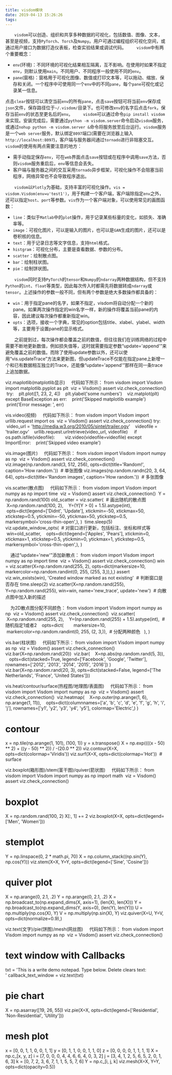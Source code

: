 ```yaml
---
title: visdom模块
date: 2019-04-13 15:26:26
tags:
---
```

&emsp;&emsp;`visdom`可以创造、组织和共享多种数据的可视化，包括数值、图像、文本，甚至是视频，支持`PyTorch`、`Torch`及`Numpy`。用户可通过编程组织可视化空间，或通过用户接口为数据打造仪表板，检查实验结果或调试代码。
&emsp;&emsp;`visdom`中有两个重要概念：

- `env`(环境)：不同环境的可视化结果相互隔离，互不影响。在使用时如果不指定`env`，则默认使用`main`。不同用户、不同程序一般使用不同的`env`。
- `pane`(窗格)：窗格用于可视化图像、数值或打印文本等，可以拖动、缩放、保存和关闭。一个程序中可使用同一个`env`中的不同`pane`，每个`pane`可视化或记录某一信息。

点击`clear`按钮可以清空当前`env`的所有`pane`，点击`save`按钮可将当前`env`保存成`json`文件，保存路径位于`~/.visdom/`目录下。也可修改`env`的名字后点击`fork`，保存当前`env`的状态至更名后的`env`。
&emsp;&emsp;`visdom`可以通过命令`pip install visdom`来实现。安装完成后，需要通过`python -m visdom.server`命令启动`visdom`服务，或通过`nohup python -m visdom.server &`命令将服务放至后台运行。`visdom`服务是一个`web server`服务，默认绑定`8097`端口(需要在浏览器上输入`http://localhost:8097`)，客户端与服务器间通过`tornado`进行非阻塞交互。
&emsp;&emsp;`visdom`的使用有两点需要注意的地方：

- 需手动指定保存`env`，可在`web`界面点击`save`按钮或在程序中调用`save`方法，否则`visdom`服务重启后，`env`等信息会丢失。
- 客户端与服务器之间的交互采用`tornado`异步框架，可视化操作不会阻塞当前程序，网络异常也不会导致程序退出。

&emsp;&emsp;`visdom`以`Plotly`为基础，支持丰富的可视化操作。`vis = visdom.Visdom(env=u'test1')`，用于构建一个客户端，客户端除指定`env`之外，还可以指定`host`、`port`等参数。`vis`作为一个客户端对象，可以使用常见的画图函数：

- `line`：类似于`Matlab`中的`plot`操作，用于记录某些标量的变化，如损失、准确率等。
- `image`：可视化图片，可以是输入的图片，也可以是`GAN`生成的图片，还可以是卷积核的信息。
- `text`：用于记录日志等文字信息，支持`html`格式。
- `histgram`：可视化分布，主要是查看数据、参数的分布。
- `scatter`：绘制散点图。
- `bar`：绘制柱状图。
- `pie`：绘制饼状图。

&emsp;&emsp;`visdom`同时支持`PyTorch`的`tensor`和`Numpy`的`ndarray`两种数据结构，但不支持`Python`的`int`、`float`等类型，因此每次传入时都需先将数据转成`ndarray`或`tensor`。上述操作的参数一般不同，但有两个参数是绝大多数操作都具备的：

- `win`：用于指定pane的名字，如果不指定，visdom将自动分配一个新的pane。如果两次操作指定的win名字一样，新的操作将覆盖当前pane的内容，因此建议每次操作都重新指定win。
- `opts`：选项，接收一个字典，常见的option包括title、xlabel、ylabel、width等，主要用于设置pane的显示格式。

&emsp;&emsp;之前提到过，每次操作都会覆盖之前的数值，但往往我们在训练网络的过程中需要不断地更新数值，例如损失值等，这时就需要指定参数“update='append'”来避免覆盖之前的数值。而除了使用update参数以外，还可以使用“vis.updateTrace”方法来更新图，但updateTrace不仅能在指定pane上新增一个和已有数据相互独立的Trace，还能像“update='append'”那样在同一条trace上追加数据。

viz.maplotlib(matplotlib显示)
    代码如下所示：
from visdom import Visdom
import matplotlib.pyplot as plt
​
viz = Visdom()
assert viz.check_connection()
​
try:
    plt.plot([1, 23, 2, 4])
    plt.ylabel('some numbers')
    viz.matplot(plt)
except BaseException as err:
    print('Skipped matplotlib example')
    print('Error message: ', err)


vis.video(视频)
    代码如下所示：
from visdom import Visdom
import urllib.request
import os
​
viz = Visdom()
assert viz.check_connection()
​
try:
    video_url = 'http://media.w3.org/2010/05/sintel/trailer.ogv'
    videofile = 'trailer.ogv'
    urllib.request.urlretrieve(video_url, videofile)
​
    if os.path.isfile(videofile):
        viz.video(videofile=videofile)
except ImportError:
    print('Skipped video example')


vis.image(图片)
    代码如下所示：
from visdom import Visdom
import numpy as np
​
viz = Visdom()
assert viz.check_connection()
​
viz.image(np.random.rand(3, 512, 256), opts=dict(title='Random!', caption='How random.'))  # 单张图像
viz.images(np.random.randn(20, 3, 64, 64), opts=dict(title='Random images', caption='How random.'))  # 多张图像


vis.scatter(散点图)
    代码如下所示：
from visdom import Visdom
import numpy as np
import time
​
viz = Visdom()
assert viz.check_connection()
​
Y = np.random.rand(100)
old_scatter = viz.scatter(  # 画出随机的散点图
    X=np.random.rand(100, 2),
    Y=(Y[Y > 0] + 1.5).astype(int),
    opts=dict(legend=['Didnt', 'Update'], xtickmin=-50, xtickmax=50, xtickstep=0.5, ytickmin=-50, ytickmax=50, ytickstep=0.5, markersymbol='cross-thin-open',),
)
​
time.sleep(5)
​
viz.update_window_opts(  # 对窗口进行更新，包括标注、坐标和样式等
    win=old_scatter,
    opts=dict(legend=['Apples', 'Pears'], xtickmin=0, xtickmax=1, xtickstep=0.5, ytickmin=0, ytickmax=1, ytickstep=0.5, markersymbol='cross-thin-open',),
)

    通过“update='new'”添加新散点：
from visdom import Visdom
import numpy as np
import time
​
viz = Visdom()
assert viz.check_connection()
​
win = viz.scatter(X=np.random.rand(255, 2), opts=dict(markersize=10, markercolor=np.random.randint(0, 255, (255, 3,)),),)
assert viz.win_exists(win), 'Created window marked as not existing'  # 判断窗口是否存在
time.sleep(2)
viz.scatter(X=np.random.rand(255), Y=np.random.rand(255), win=win, name='new_trace', update='new')  # 向散点图中加入新的描述

    为2D散点图分配不同颜色：
from visdom import Visdom
import numpy as np
​
viz = Visdom()
assert viz.check_connection()
​
viz.scatter(
    X=np.random.rand(255, 2),
    Y=(np.random.rand(255) + 1.5).astype(int),  # 随机指定1或者2
    opts=dict(
        markersize=10,
        markercolor=np.random.randint(0, 255, (2, 3,)),  # 分配两种颜色
    ),
)


vis.bar(柱状图)
    代码如下所示：
from visdom import Visdom
import numpy as np
​
viz = Visdom()
assert viz.check_connection()
​
viz.bar(X=np.random.rand(20))
​
viz.bar(
    X=np.abs(np.random.rand(5, 3)),
    opts=dict(stacked=True, legend=['Facebook', 'Google', 'Twitter'], rownames=['2012', '2013', '2014', '2015', '2016'])
)
​
viz.bar(X=np.random.rand(20, 3), opts=dict(stacked=False, legend=['The Netherlands', 'France', 'United States']))


vis.heat/contour/surface(热程图/地理图/表面图)
    代码如下所示：
from visdom import Visdom
import numpy as np
​
viz = Visdom()
assert viz.check_connection()
​
viz.heatmap(
    X=np.outer(np.arange(1, 6), np.arange(1, 11)),
    opts=dict(columnnames=['a', 'b', 'c', 'd', 'e', 'f', 'g', 'h', 'i', 'j'], rownames=['y1', 'y2', 'y3', 'y4', 'y5'], colormap='Electric',)
)
​
# contour
x = np.tile(np.arange(1, 101), (100, 1))
y = x.transpose()
X = np.exp((((x - 50) ** 2) + ((y - 50) ** 2)) / -(20.0 ** 2))
viz.contour(X=X, opts=dict(colormap='Viridis'))
viz.surf(X=X, opts=dict(colormap='Hot'))  # surface


viz.boxplot(箱形图)/stem(茎干图)/quiver(箭状图)
    代码如下所示：
from visdom import Visdom
import numpy as np
import math
​
viz = Visdom()
assert viz.check_connection()
​
# boxplot
X = np.random.rand(100, 2)
X[:, 1] += 2
viz.boxplot(X=X, opts=dict(legend=['Men', 'Women']))
​
# stemplot
Y = np.linspace(0, 2 * math.pi, 70)
X = np.column_stack((np.sin(Y), np.cos(Y)))
viz.stem(X=X, Y=Y, opts=dict(legend=['Sine', 'Cosine']))
​
# quiver plot
X = np.arange(0, 2.1, .2)
Y = np.arange(0, 2.1, .2)
X = np.broadcast_to(np.expand_dims(X, axis=1), (len(X), len(X)))
Y = np.broadcast_to(np.expand_dims(Y, axis=0), (len(Y), len(Y)))
U = np.multiply(np.cos(X), Y)
V = np.multiply(np.sin(X), Y)
viz.quiver(X=U, Y=V, opts=dict(normalize=0.9),)


viz.text(文字)/pie(饼图)/mesh(网丝图)
    代码如下所示：
from visdom import Visdom
import numpy as np
​
viz = Visdom()
assert viz.check_connection()
​
# text window with Callbacks
txt = 'This is a write demo notepad. Type below. Delete clears text:<br>'
callback_text_window = viz.text(txt)
​
# pie chart
X = np.asarray([19, 26, 55])
viz.pie(X=X, opts=dict(legend=['Residential', 'Non-Residential', 'Utility']))
​
# mesh plot
x = [0, 0, 1, 1, 0, 0, 1, 1]
y = [0, 1, 1, 0, 0, 1, 1, 0]
z = [0, 0, 0, 0, 1, 1, 1, 1]
X = np.c_[x, y, z]
i = [7, 0, 0, 0, 4, 4, 6, 6, 4, 0, 3, 2]
j = [3, 4, 1, 2, 5, 6, 5, 2, 0, 1, 6, 3]
k = [0, 7, 2, 3, 6, 7, 1, 1, 5, 5, 7, 6]
Y = np.c_[i, j, k]
viz.mesh(X=X, Y=Y, opts=dict(opacity=0.5))
